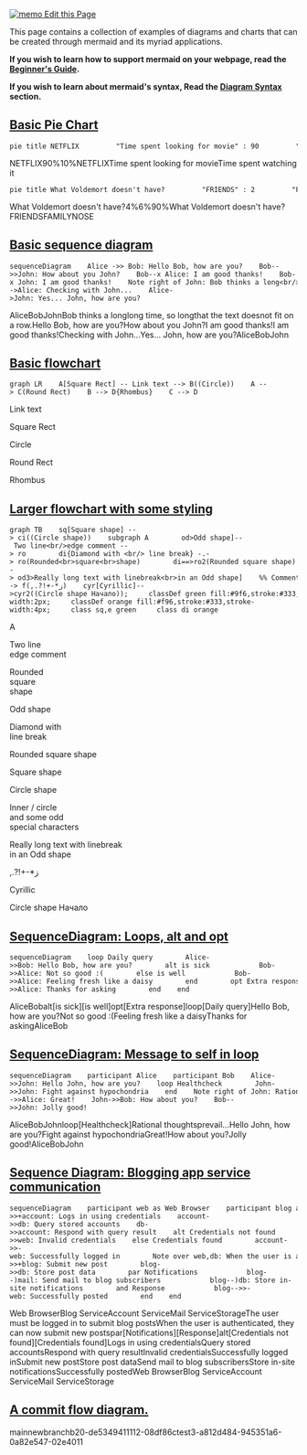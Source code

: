  [![memo](https://github.githubassets.com/images/icons/emoji/memo.png) Edit this Page](https://github.com/mermaid-js/mermaid/blob/develop/docs/examples.md)

This page contains a collection of examples of diagrams and charts that can be created through mermaid and its myriad applications.

**If you wish to learn how to support mermaid on your webpage, read the [Beginner's Guide](https://mermaid-js.github.io/mermaid/#/usage?id=usage).**

**If you wish to learn about mermaid's syntax, Read the [Diagram Syntax](https://mermaid-js.github.io/mermaid/#/flowchart?id=flowcharts-basic-syntax) section.**

## [Basic Pie Chart](https://mermaid-js.github.io/mermaid/#/examples?id=basic-pie-chart)

```
pie title NETFLIX         "Time spent looking for movie" : 90         "Time spent watching it" : 10
```

NETFLIX90%10%NETFLIXTime spent looking for movieTime spent watching it

```
pie title What Voldemort doesn't have?         "FRIENDS" : 2         "FAMILY" : 3         "NOSE" : 45
```

What Voldemort doesn't have?4%6%90%What Voldemort doesn't have?FRIENDSFAMILYNOSE

## [Basic sequence diagram](https://mermaid-js.github.io/mermaid/#/examples?id=basic-sequence-diagram)

```
sequenceDiagram    Alice ->> Bob: Hello Bob, how are you?    Bob-->>John: How about you John?    Bob--x Alice: I am good thanks!    Bob-x John: I am good thanks!    Note right of John: Bob thinks a long<br/>long time, so long<br/>that the text does<br/>not fit on a row.    Bob-->Alice: Checking with John...    Alice->John: Yes... John, how are you?
```

AliceBobJohnBob thinks a longlong time, so longthat the text doesnot fit on a row.Hello Bob, how are you?How about you John?I am good thanks!I am good thanks!Checking with John...Yes... John, how are you?AliceBobJohn

## [Basic flowchart](https://mermaid-js.github.io/mermaid/#/examples?id=basic-flowchart)

```
graph LR    A[Square Rect] -- Link text --> B((Circle))    A --> C(Round Rect)    B --> D{Rhombus}    C --> D
```

Link text

Square Rect

Circle

Round Rect

Rhombus

## [Larger flowchart with some styling](https://mermaid-js.github.io/mermaid/#/examples?id=larger-flowchart-with-some-styling)

```
graph TB    sq[Square shape] --> ci((Circle shape))    subgraph A        od>Odd shape]-- Two line<br/>edge comment --> ro        di{Diamond with <br/> line break} -.-> ro(Rounded<br>square<br>shape)        di==>ro2(Rounded square shape)    end    %% Notice that no text in shape are added here instead that is appended further down    e --> od3>Really long text with linebreak<br>in an Odd shape]    %% Comments after double percent signs    e((Inner / circle<br>and some odd <br>special characters)) --> f(,.?!+-*ز)    cyr[Cyrillic]-->cyr2((Circle shape Начало));     classDef green fill:#9f6,stroke:#333,stroke-width:2px;     classDef orange fill:#f96,stroke:#333,stroke-width:4px;     class sq,e green     class di orange
```

A

Two line  
edge comment

Rounded  
square  
shape

Odd shape

Diamond with  
line break

Rounded square shape

Square shape

Circle shape

Inner / circle  
and some odd  
special characters

Really long text with linebreak  
in an Odd shape

,.?!+-\*ز

Cyrillic

Circle shape Начало

## [SequenceDiagram: Loops, alt and opt](https://mermaid-js.github.io/mermaid/#/examples?id=sequencediagram-loops-alt-and-opt)

```
sequenceDiagram    loop Daily query        Alice->>Bob: Hello Bob, how are you?        alt is sick            Bob->>Alice: Not so good :(        else is well            Bob->>Alice: Feeling fresh like a daisy        end        opt Extra response            Bob->>Alice: Thanks for asking        end    end
```

AliceBobalt\[is sick\]\[is well\]opt\[Extra response\]loop\[Daily query\]Hello Bob, how are you?Not so good :(Feeling fresh like a daisyThanks for askingAliceBob

## [SequenceDiagram: Message to self in loop](https://mermaid-js.github.io/mermaid/#/examples?id=sequencediagram-message-to-self-in-loop)

```
sequenceDiagram    participant Alice    participant Bob    Alice->>John: Hello John, how are you?    loop Healthcheck        John->>John: Fight against hypochondria    end    Note right of John: Rational thoughts<br/>prevail...    John-->>Alice: Great!    John->>Bob: How about you?    Bob-->>John: Jolly good!
```

AliceBobJohnloop\[Healthcheck\]Rational thoughtsprevail...Hello John, how are you?Fight against hypochondriaGreat!How about you?Jolly good!AliceBobJohn

## [Sequence Diagram: Blogging app service communication](https://mermaid-js.github.io/mermaid/#/examples?id=sequence-diagram-blogging-app-service-communication)

```
sequenceDiagram    participant web as Web Browser    participant blog as Blog Service    participant account as Account Service    participant mail as Mail Service    participant db as Storage    Note over web,db: The user must be logged in to submit blog posts    web->>+account: Logs in using credentials    account->>db: Query stored accounts    db->>account: Respond with query result    alt Credentials not found        account->>web: Invalid credentials    else Credentials found        account->>-web: Successfully logged in        Note over web,db: When the user is authenticated, they can now submit new posts        web->>+blog: Submit new post        blog->>db: Store post data        par Notifications            blog--)mail: Send mail to blog subscribers            blog--)db: Store in-site notifications        and Response            blog-->>-web: Successfully posted        end    end
```

Web BrowserBlog ServiceAccount ServiceMail ServiceStorageThe user must be logged in to submit blog postsWhen the user is authenticated, they can now submit new postspar\[Notifications\]\[Response\]alt\[Credentials not found\]\[Credentials found\]Logs in using credentialsQuery stored accountsRespond with query resultInvalid credentialsSuccessfully logged inSubmit new postStore post dataSend mail to blog subscribersStore in-site notificationsSuccessfully postedWeb BrowserBlog ServiceAccount ServiceMail ServiceStorage

## [A commit flow diagram.](https://mermaid-js.github.io/mermaid/#/examples?id=a-commit-flow-diagram)

mainnewbranchb20-de5349411112-08df86ctest3-a812d484-945351a6-0a82e547-02e4011
